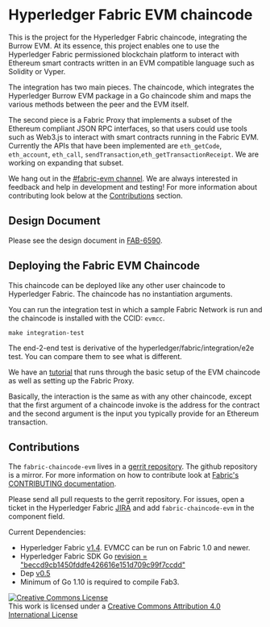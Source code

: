 # Hyperledger Fabric EVM chaincode

This is the project for the Hyperledger Fabric chaincode, integrating the
Burrow EVM. At its essence, this project enables one to use the Hyperledger
Fabric permissioned blockchain platform to interact with Ethereum smart
contracts written in an EVM compatible language such as Solidity or Vyper.

The integration has two main pieces. The chaincode, which integrates the
Hyperledger Burrow EVM package in a Go chaincode shim and maps the various
methods between the peer and the EVM itself.

The second piece is a Fabric Proxy that implements a subset of the Ethereum
compliant JSON RPC interfaces, so that users could use tools such as Web3.js
to interact with smart contracts running in the Fabric EVM. Currently the APIs
that have been implemented are `eth_getCode`, `eth_account`, `eth_call`,
`sendTransaction`,`eth_getTransactionReceipt`. We are working on expanding
that subset.

We hang out in the
[#fabric-evm channel](https://chat.hyperledger.org/channel/fabric-evm). We are
always interested in feedback and help in development and testing! For more
information about contributing look below at the [Contributions](#Contributions)
section.


## Design Document

Please see the design document in [FAB-6590](https://jira.hyperledger.org/browse/FAB-6590).

## Deploying the Fabric EVM Chaincode

This chaincode can be deployed like any other user chaincode to Hyperledger
Fabric. The chaincode has no instantiation arguments.

You can run the integration test in which a sample Fabric Network is run and the
chaincode is installed with the CCID: `evmcc`.
```
make integration-test
```
The end-2-end test is derivative of the hyperledger/fabric/integration/e2e test.
You can compare them to see what is different.

We have an [tutorial](examples/EVM_Smart_Contracts.md) that runs through the
basic setup of the EVM chaincode as well as setting up the Fabric Proxy.

Basically, the interaction is the same as with any other chaincode, except that
the first argument of a chaincode invoke is the address for the contract and
the second argument is the input you typically provide for an Ethereum
transaction.

## Contributions
The `fabric-chaincode-evm` lives in a [gerrit repository](https://gerrit.hyperledger.org/r/#/admin/projects/fabric-chaincode-evm).
The github repository is a mirror. For more information on how to contribute
look at [Fabric's CONTRIBUTING documentation](http://hyperledger-fabric.readthedocs.io/en/latest/CONTRIBUTING.html).

Please send all pull requests to the gerrit repository. For issues, open a ticket in
the Hyperledger Fabric [JIRA](https://jira.hyperledger.org/projects/FAB/issues)
and add `fabric-chaincode-evm` in the component field.

Current Dependencies:
- Hyperledger Fabric [v1.4](https://github.com/hyperledger/fabric/releases/tag/v1.4.0). EVMCC can be run on Fabric 1.0 and newer.
- Hyperledger Fabric SDK Go [revision = "beccd9cb1450fddfe426616e151d709c99f7ccdd"](https://github.com/hyperledger/fabric-sdk-go/tree/beccd9cb1450fddfe426616e151d709c99f7ccdd)
- Dep [v0.5](https://github.com/golang/dep/releases/tag/v0.5.0)
- Minimum of Go 1.10 is required to compile Fab3.

[![Creative Commons License](https://i.creativecommons.org/l/by/4.0/88x31.png)](http://creativecommons.org/licenses/by/4.0/)<br>
This work is licensed under a [Creative Commons Attribution 4.0 International License](http://creativecommons.org/licenses/by/4.0/)
